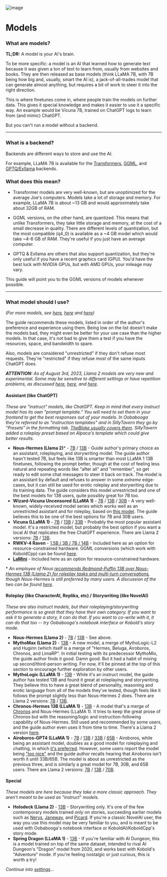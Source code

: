 ![image](https://user-images.githubusercontent.com/55674863/230696024-98ce9e16-f558-4402-ac43-0e7f960c118c.png)

# Models

### What are models?

**TL;DR:** A model is your AI's brain.

To be more specific: a model is an AI that learned how to generate text because it was given a ton of text to learn from, usually from websites and books. They are then released as base models (think LLaMA 7B, with 7B being how big and, usually, smart the AI is), a jack-of-all-trades model that can generate almost anything, but requires a bit of work to steer it into the right direction.

This is where finetunes come in, where people train the models on further data. This gives it special knowledge and makes it easier to use it a specific way. An example would be Vicuna 7B, trained on ChatGPT logs to learn from (and mimic) ChatGPT.

But you can't run a model without a backend.

* * *

### What is a backend?

Backends are different ways to store and use the AI. 

For example, LLaMA 7B is available for the [Transformers](https://huggingface.co/decapoda-research/llama-7b-hf), [GGML](https://huggingface.co/TheBloke/LLaMa-7B-GGML), and [GPTQ/Exllama](https://huggingface.co/camelids/llama-7b-int4-gptq-groupsize128-safetensors/tree/main) backends.

### What does this mean?

- Transformer models are very well-known, but are unoptimized for the average Joe's computers. Models take a lot of storage and memory. For example, LLaMA 7B is about ~13 GB and would approximately take about 32GB of RAM.

- GGML versions, on the other hand, are quantized. This means that unlike Transformers, they take little storage and memory, at the cost of a small decrease in quality. There are different levels of quantization, but the most compatible (q4_0) is available as a ~4 GB model which would take ~4-6 GB of RAM. They're useful if you just have an average computer.

- GPTQ & Exllama are others that also support quantization, but they're only useful if you have a recent graphics card (GPU). You'd have the best luck with NVIDIA GPUs, but with AMD GPUs, your mileage may vary.

This guide will point you to the GGML versions of models whenever possible.

* * *

### What model should I use?

*(For more models, see [here](https://old.reddit.com/r/LocalLLaMA/wiki/models), [here](https://rentry.co/ALLMRR) and [here](https://huggingface.co/TheBloke))*

The guide recommends these models, listed in order of the author's preference and experience using them. Being low on the list doesn't make the models bad, they might even be better for your use case than the higher models. In that case, it's not bad to give them a test if you have the resources, space, and bandwidth to spare.

Also, models are considered "unrestricted" if they don't refuse most requests. They're "restricted" if they refuse most of the same inputs ChatGPT does.

***ATTENTION:** As of August 3rd, 2023, Llama 2 models are very new and experimental. Some may be sensitive to different settings or have repetition problems, as discussed [here](https://old.reddit.com/r/LocalLLaMA/comments/155vy0k/llama_2_too_repetitive/), [here](https://old.reddit.com/r/LocalLLaMA/comments/15gp9fq/chronos13bv2_llama_2_roleplay_storywriting_and/junbr4x/), and [here](https://old.reddit.com/r/LocalLLaMA/comments/15k07ba/anyone_else_is_getting_problems_with_repetition/).*

#### Assistant (like ChatGPT)
*These are "instruct" models, like ChatGPT. Keep in mind that every instruct model has its own "prompt template." You will need to set them in your frontend to get the best responses out of your models. In Oobabooga they're referred to as "instruction templates" and in SillyTavern they go by "Presets" in the formatting tab. [TheBloke usually covers them](https://huggingface.co/TheBloke/guanaco-7B-GGML#prompt-template-guanaco). SillyTavern added a roleplay preset based on Alpaca's template which could give better results.*

- **Nous-Hermes (Llama 2)**\* - [7B](https://huggingface.co/TheBloke/Nous-Hermes-Llama-2-7B-GGML) / [13B](https://huggingface.co/TheBloke/Nous-Hermes-Llama2-GGML) - Guide author's primary choice as an assistant, roleplaying, and storywriting model. The guide author hasn't tested 7B, but feels like 13B is smarter than most LLaMA 1 13B finetunes, following the prompt better, though at the cost of feeling less natural and repeating words like "after all" and "remember", so get ready to edit some chat messages to steer it back on track. The model is an assistant by default and refuses to answer in some _extreme_ edge-cases, but it can still be used for erotic roleplay and storywriting due to its training data. The guide considers this model unrestricted and one of the best models for 13B users, quite possibly great for 7B too.
- **Wizard-Vicuna Uncensored (LLaMA 1)** - [7B](https://huggingface.co/TheBloke/Wizard-Vicuna-7B-Uncensored-GGML) / [13B](https://huggingface.co/TheBloke/Wizard-Vicuna-13B-Uncensored-GGML) / [30B](https://huggingface.co/TheBloke/Wizard-Vicuna-30B-Uncensored-GGML) - A very well-known, widely-received model series which works well as an unrestricted assistant and for roleplay, based on [this model](https://github.com/melodysdreamj/WizardVicunaLM). The guide believes this to be one of the best options for 7B and 30B users.
- **Vicuna (LLaMA 1)** - [7B](https://huggingface.co/TheBloke/vicuna-7B-v1.3-GGML) / [13B](https://huggingface.co/TheBloke/vicuna-13b-v1.3.0-GGML) / [33B](https://huggingface.co/TheBloke/vicuna-33B-GGML) - Probably the most popular assistant model. It's a restricted model, but probably the best option if you want a local AI that replicates the free ChatGPT experience. There are Llama 2 versions: [7B](https://huggingface.co/TheBloke/vicuna-7B-v1.5-GGML) / [13B](https://huggingface.co/TheBloke/vicuna-13B-v1.5-GGML).
- **RWKV-4 Raven** - [1.5B / 3B / 7B / 14B](https://huggingface.co/BlinkDL/rwkv-4-raven) - Included here as an option for resource-constrained hardware. GGML conversions (which work with KoboldCpp) can be found [here](https://huggingface.co/latestissue/rwkv-4-raven-ggml-quantized/tree/main).
- **[LaMini](https://github.com/mbzuai-nlp/lamini-lm#models)** - Included here as an option for resource-constrained hardware.

\* *An employee of Nous [recommends Redmond-Puffin 13B over Nous-Hermes 13B (Llama 2) for roleplay tasks and multi-turn conversations](https://old.reddit.com/r/LocalLLaMA/comments/155wwrj/noushermesllama2_13b_released_beats_previous/jt20234/), though Nous-Hermes is still preferred by many users. A discussion of the two can be found [here](https://old.reddit.com/r/LocalLLaMA/comments/158j9r9/nous_hermes_llama2_vs_redmond_puffin_13b/).*

#### Roleplay (like CharacterAI, Replika, etc) / Storywriting (like NovelAI)
*These are also instruct models, but their roleplaying/storywriting performance is so great that they have their own category. If you want to ask it to generate a story, it can do that. If you want to co-write with it, it can do that too -- try Oobabooga's notebook interface or Kobold's story mode.*
- **Nous-Hermes (Llama 2)** - [7B](https://huggingface.co/TheBloke/Nous-Hermes-Llama-2-7B-GGML) / [13B](https://huggingface.co/TheBloke/Nous-Hermes-Llama2-GGML) - See above.
- **MythoMax (Llama 2)** - [13B](https://huggingface.co/TheBloke/MythoMax-L2-13B-GGML) - A new model, a merge of MythoLogic-L2 and Huginn (which itself is a merge of "Hermes, Beluga, Airoboros, Chronos, and LimaRP". In initial testing with its predecessor MythoMix, the guide author finds it good. Damn good. But it had a habit of mixing up second/third-person writing. For now, it'll be pinned at the top of this section to encourage further exploration by other users.
- **MythoLogic (LLaMA 1)** - [13B](https://huggingface.co/TheBloke/MythoLogic-13B-GGML) - While it's an instruct model, the guide author has tested 13B and found it great at roleplaying and storywriting. They believe this to have a great blend of personality, reasoning and erotic language from all of the models they've tested, though feels like it follows the prompt slightly less than Nous-Hermes 2 does. There are Llama 2 versions: [7B](https://huggingface.co/TheBloke/MythoLogic-Mini-7B-GGML) / [13B](https://huggingface.co/TheBloke/MythoLogic-L2-13B-GGML).
- **Chronos-Hermes 13B (LLaMA 1)** - [13B](https://huggingface.co/TheBloke/chronos-hermes-13B-GGML) - A model that's a merge of [Chronos](https://huggingface.co/TheBloke/chronos-13B-GGML) and Nous-Hermes (LLaMA 1). It tries to keep the great prose of Chronos but with the reasoning/logic and instruction-following capability of Nous-Hermes. Still used and recommended by some users, and the guide author even uses it from time to time. There's a Llama 2 version [here](https://huggingface.co/TheBloke/Chronos-Hermes-13B-v2-GGML).
- **Airoboros-GPT4 (LLaMA 1)** - [7B](https://huggingface.co/TheBloke/airoboros-7B-gpt4-1.4-GGML) / [13B](https://huggingface.co/TheBloke/airoboros-13B-gpt4-1.4-GGML) / [33B](https://huggingface.co/TheBloke/airoboros-33B-gpt4-1.4-GGML) / [65B](https://huggingface.co/TheBloke/airoboros-65B-gpt4-1.4-GGML) - Airoboros, while being an assistant model, doubles as a good model for roleplaying and chatting, in which [it's preferred](https://old.reddit.com/r/LocalLLaMA/comments/14n1p74/airoboros_14_family_of_models/jqa5vw5/). However, some users report the model being ["too nice"](https://old.reddit.com/r/LocalLLaMA/comments/14l1d48/the_best_13b_model_for_rolepay/) and the guide author recalls hearing that Airoboros isn't worth it until 33B/65B. The model is about as unrestricted as the previous three, and is similarly a great model for 7B, 30B, and 65B users. There are Llama 2 versions: [7B](https://huggingface.co/TheBloke/airoboros-l2-7B-gpt4-2.0-GGML) / [13B](https://huggingface.co/TheBloke/airoboros-l2-13b-gpt4-2.0-GGML) / [70B](https://huggingface.co/TheBloke/airoboros-l2-70B-GPT4-2.0-GGML).

#### Special
*These models are here because they take a more classic approach. They aren't meant to be used as "instruct" models.*
- **Holodeck (Llama 2)** - [13B](https://huggingface.co/KoboldAI/LLAMA2-13B-Holodeck-1-GGML) - Storywriting only. It's one of the few contemporary models trained _only_ on stories, succeeding earlier models such as [Nerys](https://huggingface.co/KoboldAI/OPT-13B-Nerys-v2), [Janeway](https://huggingface.co/KoboldAI/GPT-J-6B-Janeway), and [Picard](https://huggingface.co/KoboldAI/GPT-Neo-2.7B-Picard). If you're a classic NovelAI user, the way you use this model may be very familiar to you, and is meant to be used with Oobabooga's notebook interface or KoboldAI/KoboldCpp's story mode.
- **Spring Dragon (LLaMA 1)** - [13B](https://huggingface.co/TheBloke/Spring-Dragon-GGML) - If you're familiar with AI Dungeon, this is a model trained on top of the same dataset, intended to rival AI Dungeon's "Dragon" model from 2020, and works best with Kobold's "Adventure" mode. If you're feeling nostalgic or just curious, this is worth a try!

*Continue into [settings](settings.md)...*
